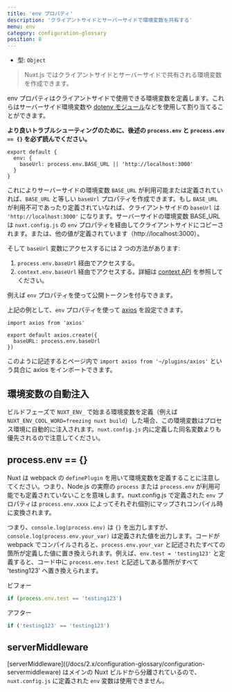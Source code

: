 ```yaml
---
title: 'env プロパティ'
description: 'クライアントサイドとサーバーサイドで環境変数を共有する'
menu: env
category: configuration-glossary
position: 8
---
```


- 型: `Object`

> Nuxt.js ではクライアントサイドとサーバーサイドで共有される環境変数を作成できます。

env プロパティはクライアントサイドで使用できる環境変数を定義します。これらはサーバーサイド環境変数や [dotenv モジュール](https://github.com/nuxt-community/dotenv-module)などを使用して割り当てることができます。

**より良いトラブルシューティングのために、後述の `process.env` と `process.env == {}` を必ず読んでください。**

```js{}[nuxt.config.js]
export default {
  env: {
    baseUrl: process.env.BASE_URL || 'http://localhost:3000'
  }
}
```

これによりサーバーサイドの環境変数 `BASE_URL` が利用可能または定義されていれば、`BASE_URL` と等しい `baseUrl` プロパティを作成できます。もし `BASE_URL` が利用不可であったり定義されていなれば、クライアントサイドの `baseUrl` は `'http://localhost:3000'` になります。サーバーサイドの環境変数 BASE_URL は `nuxt.config.js` の `env` プロパティを経由してクライアントサイドにコピーされます。または、他の値が定義されています（http://localhost:3000）。

そして `baseUrl` 変数にアクセスするには 2 つの方法があります:

1. `process.env.baseUrl` 経由でアクセスする。
2. `context.env.baseUrl` 経由でアクセスする。詳細は [context API](/docs/2.x/internals-glossary/context) を参照してください。

例えば `env` プロパティを使って公開トークンを付与できます。

上記の例として、`env` プロパティを使って [axios](https://github.com/mzabriskie/axios) を設定できます。

```js{}[plugins/axios.js]
import axios from 'axios'

export default axios.create({
  baseURL: process.env.baseUrl
})
```

このように記述するとページ内で `import axios from '~/plugins/axios'` という具合に axios をインポートできます。

## 環境変数の自動注入

ビルドフェーズで `NUXT_ENV_` で始まる環境変数を定義（例えば `NUXT_ENV_COOL_WORD=freezing nuxt build`）した場合、この環境変数はプロセス環境に自動的に注入されます。`nuxt.config.js` 内に定義した同名変数よりも優先されるので注意してください。

## process.env == {}

Nuxt は webpack の `definePlugin` を用いて環境変数を定義することに注意してください。つまり、Node.js の実際の `process` または `process.env` が利用可能でも定義されていないことを意味します。nuxt.config.js で定義された `env` プロパティは `process.env.xxxx` によってそれぞれ個別にマップされコンパイル時に変換されます。

つまり、`console.log(process.env)` は `{}` を出力しますが、`console.log(process.env.your_var)` は定義された値を出力します。コードが webpack でコンパイルされると、`process.env.your_var` と記述されたすべての箇所が定義した値に置き換えられます。例えば、`env.test = 'testing123'` と定義すると、コード中に `process.env.test` と記述してある箇所がすべて 'testing123' へ置き換えられます。

ビフォー

```js
if (process.env.test == 'testing123')
```

アフター

```js
if ('testing123' == 'testing123')
```

## serverMiddleware

[serverMiddleware]((/docs/2.x/configuration-glossary/configuration-servermiddleware) はメインの Nuxt ビルドから分離されているので、`nuxt.config.js` に定義された `env` 変数は使用できません。
